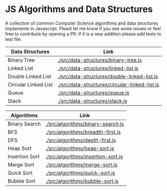 # JS Algorithms and Data Structures

A collection of common Computer Science algorithms and data structures implements in Javascript. Pleast let me know if you see some issues or feel free to contribute by opening a PR. If it is a new addition please add tests to test file.

|Data Structures   |Link  |
|---|---|
|Binary Tree   |[./src/data-structures/binary-tree.js]()   |
|Linked List   |[./src/data-structures/linked-list.js]()    |
|Double Linked List   |[./src/data-structures/double-linked-list.js]()    |
|Circular Linked List   |[./src/data-structures/circular-linked-list.js]()    |
|Queue  |[./src/data-structures/queue.js]()    |
|Stack   |[./src/data-structures/stack.js]()    |

|Algorithms   |Link  |
|---|---|
|Binary Search   |[./src/algorithms/binary-search.js]()   |
|BFS   |[./src/algorithms/breadth-first.js]()    |
|DFS   |[./src/algorithms/depth-first.js]()    |
|Heap Sort   |[./src/algorithms/heap-sort.js]()    |
|Insertion Sort  |[./src/algorithms/insertion-sort.js]()    |
|Merge Sort   |[./src/algorithms/merge-sort.js]()    |
|Quick Sort   |[./src/algorithms/quick-sort.js]()    |
|Bubble Sort   |[./src/algorithms/bubble-sort.js]()    |